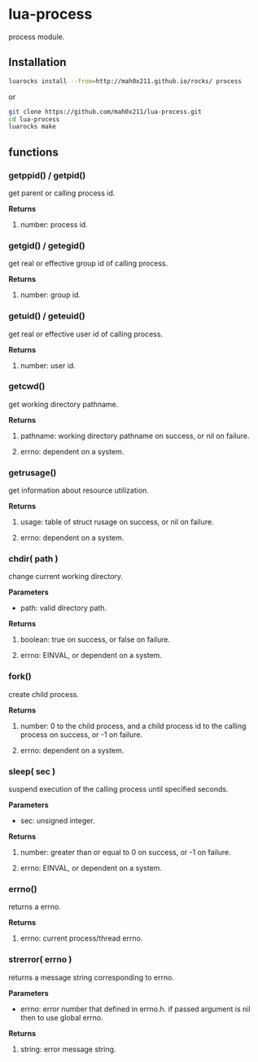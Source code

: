 # lua-process

process module.

## Installation

```sh
luarocks install --from=http://mah0x211.github.io/rocks/ process
```

or 

```sh
git clone https://github.com/mah0x211/lua-process.git
cd lua-process
luarocks make
```

## functions

### getppid() / getpid()

get parent or calling process id.

**Returns**

1.  number: process id.


### getgid() / getegid()

get real or effective group id of calling process.

**Returns**

1.  number: group id.


### getuid() / geteuid()

get real or effective user id of calling process.

**Returns**

1.  number: user id.


### getcwd()

get working directory pathname.

**Returns**

1.  pathname: working directory pathname on success, or nil on failure.

2.  errno: dependent on a system.


### getrusage()

get information about resource utilization.

**Returns**

1.  usage: table of struct rusage on success, or nil on failure.

2.  errno: dependent on a system.


### chdir( path )

change current working directory.

**Parameters**

-   path: valid directory path.

**Returns**

1.  boolean: true on success, or false on failure.

2.  errno: EINVAL, or dependent on a system.


### fork()

create child process.

**Returns**

1.  number: 0 to the child process, and a child process id to the
    calling process on success, or -1 on failure.

2.  errno: dependent on a system.


### sleep( sec )

suspend execution of the calling process until specified seconds.

**Parameters**

-   sec: unsigned integer.

**Returns**

1.  number: greater than or equal to 0 on success, or -1 on failure.

2.  errno: EINVAL, or dependent on a system.


### errno()

returns a errno.

**Returns**

1.  errno: current process/thread errno.


### strerror( errno )

returns a message string corresponding to errno.

**Parameters**

-   errno: error number that defined in errno.h. 
    if passed argument is nil then to use global errno.

**Returns**

1.  string: error message string.


